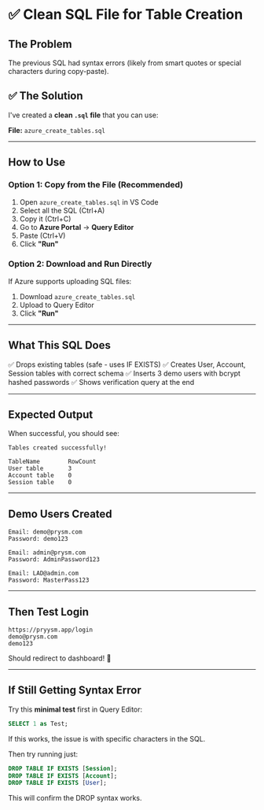 # ✅ Clean SQL File for Table Creation

## The Problem

The previous SQL had syntax errors (likely from smart quotes or special characters during copy-paste).

## ✅ The Solution

I've created a **clean `.sql` file** that you can use:

**File:** `azure_create_tables.sql`

---

## How to Use

### Option 1: Copy from the File (Recommended)

1. Open `azure_create_tables.sql` in VS Code
2. Select all the SQL (Ctrl+A)
3. Copy it (Ctrl+C)
4. Go to **Azure Portal** → **Query Editor**
5. Paste (Ctrl+V)
6. Click **"Run"**

### Option 2: Download and Run Directly

If Azure supports uploading SQL files:
1. Download `azure_create_tables.sql`
2. Upload to Query Editor
3. Click **"Run"**

---

## What This SQL Does

✅ Drops existing tables (safe - uses IF EXISTS)
✅ Creates User, Account, Session tables with correct schema
✅ Inserts 3 demo users with bcrypt hashed passwords
✅ Shows verification query at the end

---

## Expected Output

When successful, you should see:

```
Tables created successfully!

TableName        RowCount
User table       3
Account table    0
Session table    0
```

---

## Demo Users Created

```
Email: demo@prysm.com
Password: demo123

Email: admin@prysm.com
Password: AdminPassword123

Email: LAD@admin.com
Password: MasterPass123
```

---

## Then Test Login

```
https://pryysm.app/login
demo@prysm.com
demo123
```

Should redirect to dashboard! 🎉

---

## If Still Getting Syntax Error

Try this **minimal test** first in Query Editor:

```sql
SELECT 1 as Test;
```

If this works, the issue is with specific characters in the SQL. 

Then try running just:

```sql
DROP TABLE IF EXISTS [Session];
DROP TABLE IF EXISTS [Account];
DROP TABLE IF EXISTS [User];
```

This will confirm the DROP syntax works.
